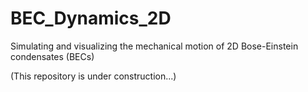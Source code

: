 # BEC_Dynamics_2D
Simulating and visualizing the mechanical motion of 2D Bose-Einstein condensates (BECs)

(This repository is under construction...)